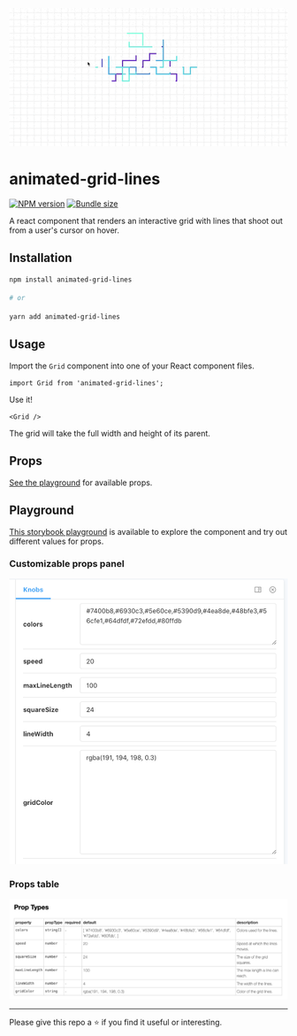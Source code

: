 ![demo](./demo.gif)

# animated-grid-lines

[![NPM version](http://img.shields.io/npm/v/animated-grid-lines?style=for-the-badge&colorA=023e8a&colorB=00b4d8)](https://www.npmjs.com/package/animated-grid-lines) [![Bundle size](https://img.shields.io/bundlephobia/minzip/animated-grid-lines?style=for-the-badge&colorA=023e8a&colorB=00b4d8)](https://bundlephobia.com/result?p=animated-grid-lines)

A react component that renders an interactive grid with lines that shoot out from a user's cursor on hover.

## Installation

```bash
npm install animated-grid-lines

# or

yarn add animated-grid-lines
```

## Usage

Import the `Grid` component into one of your React component files.

```tsx
import Grid from 'animated-grid-lines';
```

Use it!

```tsx
<Grid />
```

The grid will take the full width and height of its parent.

## Props

[See the playground](https://robertcoopercode.github.io/animated-grid-lines) for available props.

## Playground

[This storybook playground](https://robertcoopercode.github.io/animated-grid-lines) is available to explore the component and try out different values for props.

### Customizable props panel

![Playground 1](./playground-1.png)

### Props table

![Playground 2](./playground-2.png)

---

Please give this repo a ⭐️ if you find it useful or interesting.